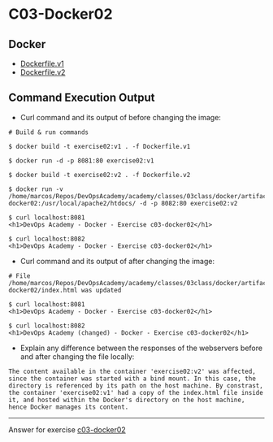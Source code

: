 # C03-Docker02

## Docker 
- [Dockerfile.v1](Dockerfile.v1)
- [Dockerfile.v2](Dockerfile.v2)

## Command Execution Output
- Curl command and its output of before changing the image:
```
# Build & run commands

$ docker build -t exercise02:v1 . -f Dockerfile.v1

$ docker run -d -p 8081:80 exercise02:v1

$ docker build -t exercise02:v2 . -f Dockerfile.v2

$ docker run -v /home/marcos/Repos/DevOpsAcademy/academy/classes/03class/docker/artifacts/c03-docker02:/usr/local/apache2/htdocs/ -d -p 8082:80 exercise02:v2

$ curl localhost:8081
<h1>DevOps Academy - Docker - Exercise c03-docker02</h1>

$ curl localhost:8082
<h1>DevOps Academy - Docker - Exercise c03-docker02</h1>
```

- Curl command and its output of after changing the image:
```
# File /home/marcos/Repos/DevOpsAcademy/academy/classes/03class/docker/artifacts/c03-docker02/index.html was updated

$ curl localhost:8081
<h1>DevOps Academy - Docker - Exercise c03-docker02</h1>

$ curl localhost:8082
<h1>DevOps Academy (changed) - Docker - Exercise c03-docker02</h1>
```

- Explain any difference between the responses of the webservers before and after changing the file locally:
```
The content available in the container 'exercise02:v2' was affected, since the container was started with a bind mount. In this case, the directory is referenced by its path on the host machine. By constrast, the container 'exercise02:v1' had a copy of the index.html file inside it, and hosted within the Docker's directory on the host machine, hence Docker manages its content.
```

***
Answer for exercise [c03-docker02](https://github.com/devopsacademyau/academy/blob/af3225a3436f263164e8daebc6bbd1ef3122b900/classes/03class/exercises/c03-docker02/README.md)
